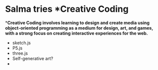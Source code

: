 # Salma tries *Creative Coding

***Creative Coding involves learning to design and create media using object-oriented programming as a medium for design, art, and games, with a strong focus on creating interactive experiences for the web.**
- sketch.js
- P5.js
- three.js
- Self-generative art?
- 
